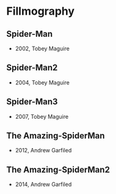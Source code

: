# Fillmography

## Spider-Man

- 2002, Tobey Maguire

## Spider-Man2

- 2004, Tobey Maguire

## Spider-Man3

- 2007, Tobey Maguire

## The Amazing-SpiderMan

- 2012, Andrew Garfiled

## The Amazing-SpiderMan2

- 2014, Andrew Garfiled